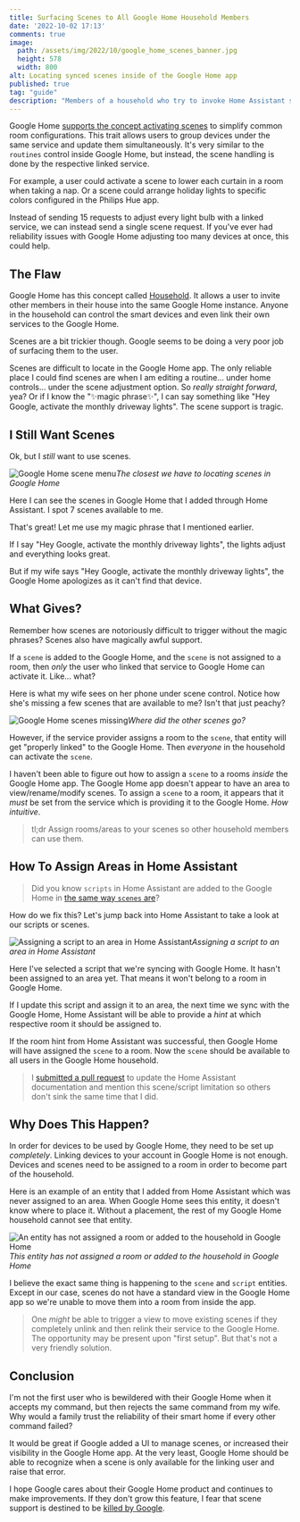 ```yaml
---
title: Surfacing Scenes to All Google Home Household Members
date: '2022-10-02 17:13'
comments: true
image:
  path: /assets/img/2022/10/google_home_scenes_banner.jpg
  height: 578
  width: 800
alt: Locating synced scenes inside of the Google Home app
published: true
tag: "guide"
description: "Members of a household who try to invoke Home Assistant scenes in Google Home cannot always access them. Here's how to fix it."
---
```


Google Home [supports the concept activating scenes](https://support.google.com/googlenest/answer/9155535) to simplify common room configurations. This trait allows users to group devices under the same service and update them simultaneously. It's very similar to the `routines` control inside Google Home, but instead, the scene handling is done by the respective linked service. 

For example, a user could activate a scene to lower each curtain in a room when taking a nap. Or a scene could arrange holiday lights to specific colors configured in the Philips Hue app.

Instead of sending 15 requests to adjust every light bulb with a linked service, we can instead send a single scene request. If you've ever had reliability issues with Google Home adjusting too many devices at once, this could help.


## The Flaw

Google Home has this concept called [Household](https://support.google.com/googlenest/answer/9155535). It allows a user to invite other members in their house into the same Google Home instance. Anyone in the household can control the smart devices and even link their own services to the Google Home.

Scenes are a bit trickier though. Google seems to be doing a very poor job of surfacing them to the user.

Scenes are difficult to locate in the Google Home app. The only reliable place I could find scenes are when I am editing a routine... under home controls... under the scene adjustment option. So _really straight forward_, yea? Or if I know the "✨magic phrase✨", I can say something like "Hey Google, activate the monthly driveway lights". The scene support is tragic. 

## I Still Want Scenes

Ok, but I _still_ want to use scenes.

![Google Home scene menu](/assets/img/2022/10/google_home_scenes_banner.jpg)*The closest we have to locating scenes in Google Home*

Here I can see the scenes in Google Home that I added through Home Assistant. I spot 7 scenes available to me.

That's great! Let me use my magic phrase that I mentioned earlier.

If I say "Hey Google, activate the monthly driveway lights", the lights adjust and everything looks great.

But if my wife says "Hey Google, activate the monthly driveway lights", the Google Home apologizes as it can't find that device.

## What Gives?

Remember how scenes are notoriously difficult to trigger without the magic phrases? Scenes also have magically awful support.

If a `scene` is added to the Google Home, and the `scene` is not assigned to a room, then _only_ the user who linked that service to Google Home can activate it. Like... what?

Here is what my wife sees on her phone under scene control. Notice how she's missing a few scenes that are available to me? Isn't that just peachy?

![Google Home scenes missing](/assets/img/2022/10/scenes_3_missing.jpg)*Where did the other scenes go?*

However, if the service provider assigns a room to the `scene`, that entity will get "properly linked" to the Google Home. Then _everyone_ in the household can activate the `scene`.

I haven't been able to figure out how to assign a `scene` to a rooms _inside_ the Google Home app. The Google Home app doesn't appear to have an area to view/rename/modify scenes. To assign a `scene` to a room, it appears that it _must_ be set from the service which is providing it to the Google Home. _How intuitive_.

> tl;dr Assign rooms/areas to your scenes so other household members can use them.

## How To Assign Areas in Home Assistant

> Did you know `scripts` in Home Assistant are added to the Google Home in [the same way `scenes` are](https://github.com/home-assistant/core/blob/dd7a06b9dca8a04152f6c4ef4828c8e214260393/homeassistant/components/google_assistant/trait.py#L522-L530)?

How do we fix this? Let's jump back into Home Assistant to take a look at our scripts or scenes.

![Assigning a script to an area in Home Assistant](/assets/img/2022/10/home_assistant_scene_settings.jpg)*Assigning a script to an area in Home Assistant*

Here I've selected a script that we're syncing with Google Home. It hasn't been assigned to an area yet. That means it won't belong to a room in Google Home. 

If I update this script and assign it to an area, the next time we sync with the Google Home, Home Assistant will be able to provide a _hint_ at which respective room it should be assigned to. 

If the room hint from Home Assistant was successful, then Google Home will have assigned the `scene` to a room. Now the `scene` should be available to all users in the Google Home household.

> I [submitted a pull request](https://github.com/home-assistant/home-assistant.io/pull/24310) to update the Home Assistant documentation and mention this scene/script limitation so others don't sink the same time that I did.

## Why Does This Happen?

In order for devices to be used by Google Home, they need to be set up _completely_. Linking devices to your account in Google Home is not enough. Devices and scenes need to be assigned to a room in order to become part of the household.

Here is an example of an entity that I added from Home Assistant which was never assigned to an area. When Google Home sees this entity, it doesn't know where to place it. Without a placement, the rest of my Google Home household cannot see that entity.

![An entity has not assigned a room or added to the household in Google Home](/assets/img/2022/10/google_home_not_linked.jpg)*This entity has not assigned a room or added to the household in Google Home*

I believe the exact same thing is happening to the `scene` and `script` entities. Except in our case, scenes do not have a standard view in the Google Home app so we're unable to move them into a room from inside the app. 

> One _might_ be able to trigger a view to move existing scenes if they completely unlink and then relink their service to the Google Home. The opportunity may be present upon "first setup". But that's not a very friendly solution.

## Conclusion

I'm not the first user who is bewildered with their Google Home when it accepts my command, but then rejects the same command from my wife. Why would a family trust the reliability of their smart home if every other command failed?

It would be great if Google added a UI to manage scenes, or increased their visibility in the Google Home app. At the very least, Google Home should be able to recognize when a scene is only available for the linking user and raise that error. 

I hope Google cares about their Google Home product and continues to make improvements. If they don't grow this feature, I fear that scene support is destined to be [killed by Google](https://killedbygoogle.com/).
